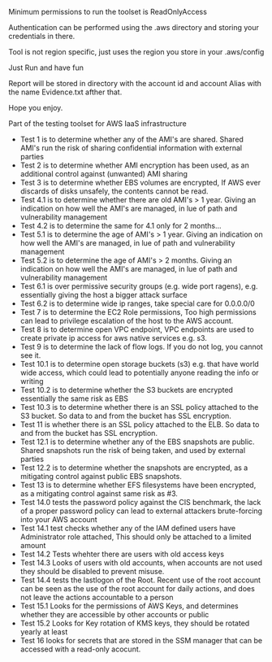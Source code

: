 Minimum permissions to run the toolset is ReadOnlyAccess

Authentication can be performed using the .aws directory and storing your credentials in there. 

Tool is not region specific, just uses the region you store in your .aws/config

Just Run and have fun

Report will be stored in directory with the account id and account Alias with the name Evidence.txt afther that.

Hope you enjoy.

Part of the testing toolset for AWS IaaS infrastructure

* Test 1 is to determine whether any of the AMI's are shared. Shared AMI's run the risk of sharing confidential information with external parties
* Test 2 is to determine whether AMI encryption has been used, as an additional control against (unwanted) AMI sharing
* Test 3 is to determine whether EBS volumes are encrypted, If AWS ever discards of disks unsafely, the contents cannot be read.
* Test 4.1 is to determine whether there are old AMI's > 1 year. Giving an indication on how well the AMI's are managed, in lue of path and vulnerability management
* Test 4.2 is to determine the same for 4.1 only for 2 months...
* Test 5.1 is to determine the age of AMI's > 1 year. Giving an indication on how well the AMI's are managed, in lue of path and vulnerability management
* Test 5.2 is to determine the age of AMI's > 2 months. Giving an indication on how well the AMI's are managed, in lue of path and vulnerability management
* Test 6.1 is over permissive security groups (e.g. wide port ragens), e.g. essentially giving the host a bigger attack surface
* Test 6.2 is to determine wide ip ranges, take special care for 0.0.0.0/0
* Test 7 is to determine the EC2 Role permissions, Too high permissions can lead to privilege escalation of the host to the AWS account.
* Test 8 is to determine open VPC endpoint, VPC endpoints are used to create private ip access for aws native services e.g. s3. 
* Test 9 is to determine the lack of flow logs. If you do not log, you cannot see it.
* Test 10.1 is to determine open storage buckets (s3) e.g. that have world wide access, which could lead to potentially anyone reading the info or writing
* Test 10.2 is to determine whether the S3 buckets are encrypted essentially the same risk as EBS
* Test 10.3 is to determine whether there is an SSL policy attached to the S3 bucket. So data to and from the bucket has SSL encryption.
* Test 11 is whether there is an SSL policy attached to the ELB. So data to and from the bucket has SSL encryption.
* Test 12.1 is to determine whether any of the EBS snapshots are public. Shared snapshots run the risk of being taken, and used by external parties
* Test 12.2 is to determine whether the snapshots are encrypted, as a mitigating control against public EBS snapshots.
* Test 13 is to determine whether EFS filesystems have been encrypted, as a mitigating control against same risk as #3.
* Test 14.0 tests the password policy against the CIS benchmark, the lack of a proper password policy can lead to external attackers brute-forcing into your AWS account
* Test 14.1 test checks whether any of the IAM defined users have Administrator role attached, This should only be attached to a limited amount
* Test 14.2 Tests whehter there are users with old access keys
* Test 14.3 Looks of users with old accounts, when accounts are not used they should be disabled to prevent misuse.
* Test 14.4 tests the lastlogon of the Root. Recent use of the root account can be seen as the use of the root account for daily actions, and does not leave the actions accountable to a person
* Test 15.1 Looks for the permissions of AWS Keys, and determines whether they are accessible by other accounts or public
* Test 15.2 Looks for Key rotation of KMS keys, they should be rotated yearly at least
* Test 16 looks for secrets that are stored in the SSM manager that can be accessed with a read-only acocunt.